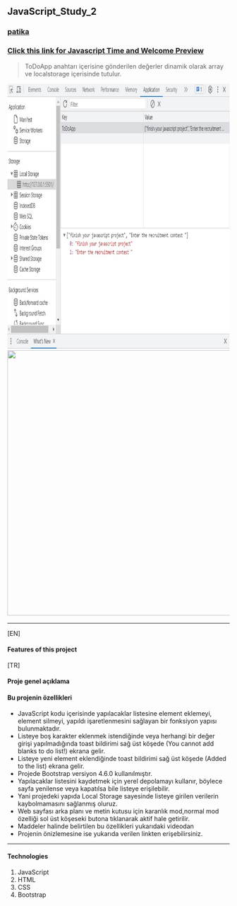 ## JavaScript_Study_2

### [patika](https://academy.patika.dev/tr/profile)
### [Click this link for Javascript Time and Welcome Preview](https://kaderergin.github.io/JavaScript/Javascript_Study_2/) 

> ToDoApp anahtarı içerisine gönderilen değerler dinamik olarak array ve localstorage içerisinde tutulur.

 <img src="img/to_do_ss.jpg"  width="750ox" height="600px">
 <img src="img/To_Do_list.gif"  width="750ox" height="600px">
<hr>
[EN] <br>

#### Features of this project


[TR] <br>
#### Proje genel açıklama
#### Bu projenin özellikleri
* JavaScript kodu içerisinde yapılacaklar listesine element eklemeyi, element silmeyi, yapıldı işaretlenmesini sağlayan bir fonksiyon yapısı bulunmaktadır.
* Listeye boş karakter eklenmek istendiğinde veya herhangi bir değer girişi yapılmadığında toast bildirimi sağ üst köşede (You cannot add blanks to do list!) ekrana gelir.
* Listeye yeni element eklendiğinde toast bildirimi sağ üst köşede (Added to the list) ekrana gelir.
* Projede Bootstrap versiyon 4.6.0 kullanılmıştır.
* Yapılacaklar listesini kaydetmek için yerel depolamayı kullanır, böylece sayfa yenilense veya kapatılsa bile listeye erişilebilir.
* Yani projedeki yapıda Local Storage sayesinde listeye girilen verilerin kaybolmamasını sağlanmış oluruz.
* Web sayfası arka planı ve metin kutusu için karanlık mod,normal mod özelliği sol üst köşeseki butona tıklanarak aktif hale getirilir.
* Maddeler halinde belirtilen bu özellikleri yukarıdaki videodan
* Projenin önizlemesine ise yukarıda verilen linkten erişebilirsiniz.
<hr>

#### Technologies
1. JavaScript
1. HTML
1. CSS
1. Bootstrap
